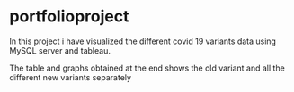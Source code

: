 # portfolioproject

In this project i have visualized the different covid 19 variants data using MySQL server and tableau.

The table and graphs obtained at the end shows the old variant and all the different new variants separately 
